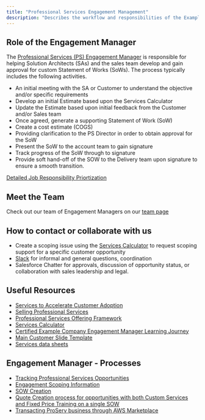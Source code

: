```yaml
---
title: "Professional Services Engagement Management"
description: "Describes the workflow and responsibilities of the Example Company Professional Services Engagement Manager."
---
```


## Role of the Engagement Manager

The [Professional Services (PS) Engagement Manager](/job-families/sales/job-professional-services-engagement-manager/) is responsible for helping Solution Architects (SAs) and the sales team develop and gain approval for custom Statement of Works (SoWs). The process typically includes the following activities.

- An initial meeting with the SA or Customer to understand the objective and/or specific requirements
- Develop an initial Estimate based upon the Services Calculator
- Update the Estimate based upon initial feedback from the Customer and/or Sales team
- Once agreed, generate a supporting Statement of Work (SoW)
- Create a cost estimate (COGS)
- Providing clarification to the PS Director in order to obtain approval for the SoW
- Present the SoW to the account team to gain signature
- Track progress of the SoW through to signature
- Provide soft hand-off of the SOW to the Delivery team upon signature to ensure a smooth transition.

[Detailed Job Responsibility Priortization](task-prioritization)

## Meet the Team

Check out our team of Engagement Managers on our [team page](/handbook/company/team/?department=practice-management)

## How to contact or collaborate with us

- Create a scoping issue using the [Services Calculator](https://services-calculator.example_company.io) to request scoping support for a specific customer opportunity
- [Slack](/handbook/customer-success/professional-services-engineering/working-with/#slack) for informal and general questions, coordination
- Salesforce Chatter for approvals, discussion of opportunity status, or collaboration with sales leadership and legal.

## Useful Resources

- [Services to Accelerate Customer Adoption](/handbook/customer-success/professional-services-engineering/sales-enablement/)
- [Selling Professional Services](/handbook/customer-success/professional-services-engineering/selling/)
- [Professional Services Offering Framework](/handbook/customer-success/professional-services-engineering/framework/)
- [Services Calculator](https://services-calculator.example_company.io)
- [Certified Example Company Engagement Manager Learning Journey](example_company-certified-engagement-manager)
- [Main Customer Slide Template](https://example_company.highspot.com/items/629a6d7cf089bbaa9e0d4fa7?lfrm=srp.0)
- [Services data sheets](https://example_company.highspot.com/search?q=data+sheet)

## Engagement Manager - Processes

- [Tracking Professional Services Opportunities](tracking-opps/)
- [Engagement Scoping Information](scoping-information/)
- [SOW Creation](sow-processing/)
- [Quote Creation process for opportunities with both Custom Services and Fixed Price Training on a single SOW](/handbook/sales/field-operations/sales-operations/deal-desk/#creating-a-professional-services-quote-for-scopedcustom-education-or-services)
- [Transacting ProServ business through AWS Marketplace](aws-marketplace/)
